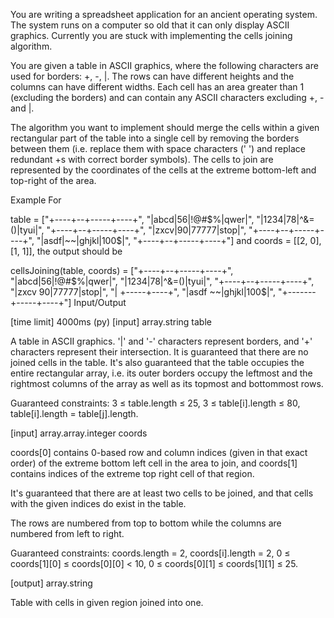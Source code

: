 You are writing a spreadsheet application for an ancient operating system. The system runs on a computer so old that it can only display ASCII graphics. Currently you are stuck with implementing the cells joining algorithm.

You are given a table in ASCII graphics, where the following characters are used for borders: +, -, |. The rows can have different heights and the columns can have different widths. Each cell has an area greater than 1 (excluding the borders) and can contain any ASCII characters excluding +, - and |.

The algorithm you want to implement should merge the cells within a given rectangular part of the table into a single cell by removing the borders between them (i.e. replace them with space characters (' ') and replace redundant +s with correct border symbols). The cells to join are represented by the coordinates of the cells at the extreme bottom-left and top-right of the area.

Example
For

table = ["+----+--+-----+----+",
         "|abcd|56|!@#$%|qwer|",
         "|1234|78|^&=()|tyui|",
         "+----+--+-----+----+",
         "|zxcv|90|77777|stop|",
         "+----+--+-----+----+",
         "|asdf|~~|ghjkl|100$|",
         "+----+--+-----+----+"]
and coords = [[2, 0], [1, 1]], the output should be

cellsJoining(table, coords) = ["+----+--+-----+----+",
                               "|abcd|56|!@#$%|qwer|",
                               "|1234|78|^&=()|tyui|",
                               "+----+--+-----+----+",
                               "|zxcv 90|77777|stop|",
                               "|       +-----+----+",
                               "|asdf ~~|ghjkl|100$|",
                               "+-------+-----+----+"]
Input/Output

[time limit] 4000ms (py)
[input] array.string table

A table in ASCII graphics. '|' and '-' characters represent borders, and '+' characters represent their intersection. It is guaranteed that there are no joined cells in the table. It's also guaranteed that the table occupies the entire rectangular array, i.e. its outer borders occupy the leftmost and the rightmost columns of the array as well as its topmost and bottommost rows.

Guaranteed constraints:
3 ≤ table.length ≤ 25,
3 ≤ table[i].length ≤ 80,
table[i].length = table[j].length.

[input] array.array.integer coords

coords[0] contains 0-based row and column indices (given in that exact order) of the extreme bottom left cell in the area to join, and coords[1] contains indices of the extreme top right cell of that region.

It's guaranteed that there are at least two cells to be joined, and that cells with the given indices do exist in the table.

The rows are numbered from top to bottom while the columns are numbered from left to right.

Guaranteed constraints:
coords.length = 2,
coords[i].length = 2,
0 ≤ coords[1][0] ≤ coords[0][0] < 10,
0 ≤ coords[0][1] ≤ coords[1][1] ≤ 25.

[output] array.string

Table with cells in given region joined into one.

